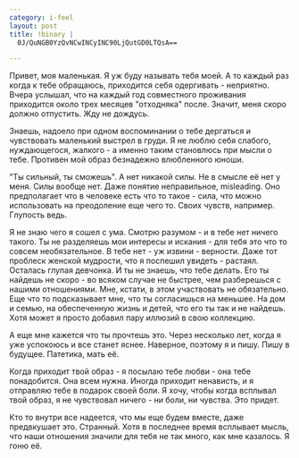 ```yaml
--- 
category: i-feel
layout: post
title: !binary |
  0J/QuNGB0YzQvNCwINCyINC90LjQutGD0LTQsA==

---
```

Привет, моя маленькая.
Я уж буду называть тебя моей. А то каждый раз когда к тебе обращаюсь, приходится себя одергивать -  неприятно.
Вчера услышал, что на каждый год совместного проживания приходится около трех месяцев "отходняка" после.
Значит, меня скоро должно отпустить. Жду не дождусь.

Знаешь, надоело при одном воспоминании о тебе дергаться и чувствовать маленький выстрел в груди. Я не люблю себя слабого,
нуждающегося, жалкого - а именно таким становлюсь при мысли о тебе. Противен мой образ безнадежно влюбленного юноши.

"Ты сильный, ты сможешь".
А нет никакой силы. Не в смысле её нет у меня. Силы вообще нет. Даже понятие неправильное, misleading. Оно предполагает что
в человеке есть что то такое - сила, что можно использовать на преодоление еще чего то. Своих чувств, например. Глупость ведь.

Я не знаю чего я сошел с ума. Смотрю разумом - и в тебе нет ничего такого. Ты не разделяешь мои интересы и искания - для тебя
это что то совсем необязательное. В тебе нет - уж извини - верности. Даже тот проблеск женской мудрости, что я поспешил увидеть - растаял.
Осталась глупая девчонка. И ты не знаешь, что тебе делать. Его ты найдешь не скоро - во всяком случае не быстрее, чем разберешься
с нашими отношениями. Мне, кстати, в этом участвовать не обязательно. Еще что то подсказывает мне, что ты согласишься на меньшее.
На дом и семью, на обеспеченную жизнь и детей, что его ты так и не найдешь. Хотя может я просто добавил пару иллюзий в свою коллекцию.

А еще мне кажется что ты прочтешь это. Через несколько лет, когда я уже успокоюсь и все станет яснее. Наверное, поэтому я и пишу.
Пишу в будущее. Патетика, мать её.

Когда приходит твой образ - я посылаю тебе любви - она тебе понадобится. Она всем нужна. Иногда приходит ненависть, и
я отправляю тебе в подарок своей боли. Я хочу, чтобы когда всплывал твой образ, я не чувствовал ничего - ни боли, ни чувства.
Это придет.

Кто то внутри все надеется, что мы еще будем вместе, даже предвкушает это. Странный. Хотя в последнее время всплывает мысль, что
наши отношения значили для тебя не так много, как мне казалось. Я гоню её.
